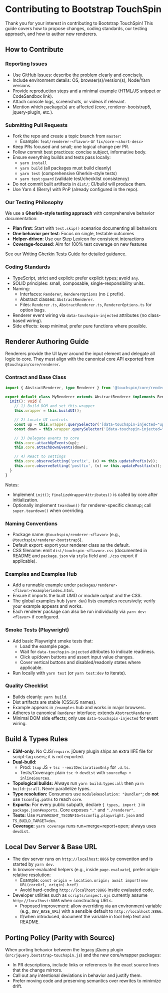 # Contributing to Bootstrap TouchSpin

Thank you for your interest in contributing to Bootstrap TouchSpin! This guide covers how to propose changes, coding standards, our testing approach, and how to author new renderers.

## How to Contribute

### Reporting Issues
- Use GitHub Issues: describe the problem clearly and concisely.
- Include environment details: OS, browser(s)/version(s), Node/Yarn versions.
- Provide reproduction steps and a minimal example (HTML/JS snippet or CodeSandbox link).
- Attach console logs, screenshots, or videos if relevant.
- Mention which package(s) are affected (core, renderer-bootstrap5, jquery-plugin, etc.).

### Submitting Pull Requests
- Fork the repo and create a topic branch from `master`:
  - Example: `feat/renderer-<flavor>` or `fix/core-<short-desc>`
- Keep PRs focused and small; one logical change per PR.
- Follow commit best practices: concise subject, informative body.
- Ensure everything builds and tests pass locally:
  - `yarn install`
  - `yarn build` (all packages must build cleanly)
  - `yarn test` (comprehensive Gherkin-style tests)
  - `yarn test:guard` (validate test/checklist consistency)
- Do not commit built artifacts in `dist/`; CI/build will produce them.
- Use Yarn 4 (Berry) with PnP (already configured in the repo).

### Our Testing Philosophy
We use a **Gherkin-style testing approach** with comprehensive behavior documentation:

- **Plan first**: Start with `test.skip()` scenarios documenting all behaviors
- **One behavior per test**: Focus on single, testable outcomes
- **Helper-driven**: Use our Step Lexicon for consistent interactions
- **Coverage-focused**: Aim for 100% test coverage on new features

See our [Writing Gherkin Tests Guide](docs/WRITING_GHERKIN_TESTS.md) for detailed guidance.

### Coding Standards
- TypeScript, strict and explicit: prefer explicit types; avoid `any`.
- SOLID principles: small, composable, single-responsibility units.
- Naming:
  - Interfaces: `Renderer`, `RendererOptions` (no `I` prefix).
  - Abstract classes: `AbstractRenderer`.
  - Files: `Renderer.ts`, `AbstractRenderer.ts`, `RendererOptions.ts` for option bags.
- Renderer event wiring via `data-touchspin-injected` attributes (no class-based wiring).
- Side effects: keep minimal; prefer pure functions where possible.

## Renderer Authoring Guide

Renderers provide the UI layer around the input element and delegate all logic to core. They must align with the canonical core API exported from `@touchspin/core/renderer`.

### Contract and Base Class

```ts
import { AbstractRenderer, type Renderer } from '@touchspin/core/renderer';

export default class MyRenderer extends AbstractRenderer implements Renderer {
  init(): void {
    // 1) Build DOM and set this.wrapper
    this.wrapper = this.buildUI();

    // 2) Locate UI controls
    const up = this.wrapper.querySelector('[data-touchspin-injected="up"]') as HTMLElement | null;
    const down = this.wrapper.querySelector('[data-touchspin-injected="down"]') as HTMLElement | null;

    // 3) Delegate events to core
    this.core.attachUpEvents(up);
    this.core.attachDownEvents(down);

    // 4) React to settings
    this.core.observeSetting('prefix', (v) => this.updatePrefix(v));
    this.core.observeSetting('postfix', (v) => this.updatePostfix(v));
  }
}
```

Notes:
- Implement `init()`; `finalizeWrapperAttributes()` is called by core after initialization.
- Optionally implement `teardown()` for renderer-specific cleanup; call `super.teardown()` when overriding.

### Naming Conventions
- Package name: `@touchspin/renderer-<flavor>` (e.g., `@touchspin/renderer-bootstrap5`).
- Default export: export your renderer class as the default.
- CSS filename: emit `dist/touchspin-<flavor>.css` (documented in README and `package.json` via `style` field and `./css` export if applicable).

### Examples and Examples Hub
- Add a runnable example under `packages/renderer-<flavor>/example/index.html`.
- Ensure it imports the built UMD or module output and the CSS.
- The global examples hub (`yarn dev`) lists examples recursively; verify your example appears and works.
- Each renderer package can also be run individually via `yarn dev:<flavor>` if configured.

### Smoke Tests (Playwright)
- Add basic Playwright smoke tests that:
  - Load the example page.
  - Wait for `data-touchspin-injected` attributes to indicate readiness.
  - Click up/down buttons and assert input value changes.
  - Cover vertical buttons and disabled/readonly states where applicable.
- Run locally with `yarn test` (or `yarn test:dev` to iterate).

### Quality Checklist
- Builds cleanly: `yarn build`.
- Dist artifacts are stable (CSS/JS names).
- Example appears in `/examples` hub and works in major browsers.
- Adheres to canonical `Renderer` interface; extends `AbstractRenderer`.
- Minimal DOM side effects; only use `data-touchspin-injected` for event wiring.

## Build & Types Rules

- **ESM-only.** No CJS/`require`. jQuery plugin ships an extra IIFE file for script-tag users; it is not exported.
- **Dual-build:**
  - Prod: `tsup` JS + `tsc --emitDeclarationOnly` for `.d.ts`.
  - Tests/Coverage: plain `tsc` → `devdist` with `sourceMap + inlineSources`.
- **Topological builds:** Always run `yarn build:types:all` then `yarn build:js:all`. Never parallelize types.
- **Type resolution:** Consumers use `moduleResolution: "Bundler"`; do **not** use `tsconfig.paths` to reach `core`.
- **Exports:** For every public subpath, declare `{ types, import }` in `package.json#exports`. Core exposes `"."` and `"./renderer"`.
- **Tests:** Use `PLAYWRIGHT_TSCONFIG=tsconfig.playwright.json` and `TS_BUILD_TARGET=dev`.
- **Coverage:** `yarn coverage` runs run+merge+report+open; always uses `devdist`.

## Local Dev Server & Base URL

- The dev server runs on `http://localhost:8866` by convention and is started by `yarn dev`.
- In browser-evaluated helpers (e.g., inside `page.evaluate`), prefer origin-relative resolution:
  - Example: `const origin = location.origin; await import(new URL(coreUrl, origin).href)`
  - Avoid hard-coding `http://localhost:8866` inside evaluated code.
- Developer utilities such as `scripts/inspect.mjs` currently assume `http://localhost:8866` when constructing URLs.
  - Proposed improvement: allow overriding via an environment variable (e.g., `DEV_BASE_URL`) with a sensible default to `http://localhost:8866`.
  - If/when introduced, document the variable in tool help text and README.

## Porting Policy (Parity with Source)

When porting behavior between the legacy jQuery plugin (`src/jquery.bootstrap-touchspin.js`) and the new core/wrapper packages:
- In PR descriptions, include links or references to the exact source lines that the change mirrors.
- Call out any intentional deviations in behavior and justify them.
- Prefer moving code and preserving semantics over rewrites to minimize drift.
